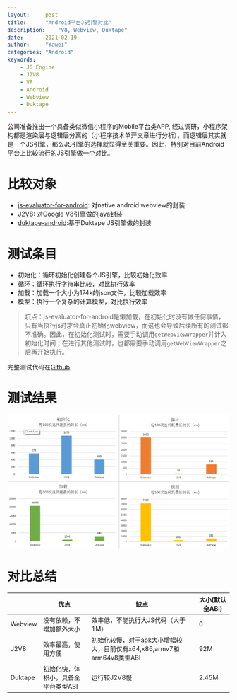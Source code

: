 ```yaml
---
layout:		post
title:		"Android平台JS引擎对比"
description:	"V8, Webview, Duktape"
date:		2021-02-19
author:		"Yawei"
categories: "Android"
keywords:
    - JS Engine
    - J2V8
    - V8
    - Android
    - Webview
    - Duktape
---
```


公司准备推出一个具备类似微信小程序的Mobile平台类APP, 经过调研，小程序架构都是渲染层与逻辑层分离的（小程序技术单开文章进行分析），而逻辑层其实就是一个JS引擎，那么JS引擎的选择就显得至关重要。因此，特别对目前Android平台上比较流行的JS引擎做一个对比。

# 比较对象

* [js-evaluator-for-android](https://github.com/evgenyneu/js-evaluator-for-android): 对native android webview的封装
* [J2V8](https://github.com/eclipsesource/J2V8): 对Google V8引擎做的java封装
* [duktape-android](https://github.com/cashapp/duktape-android):基于Duktape JS引擎做的封装

# 测试条目

* 初始化：循环初始化创建各个JS引擎，比较初始化效率
* 循环：循环执行字符串比较，对比执行效率
* 加载：加载一个大小为174k的json文件，比较加载效率
* 模型：执行一个复杂的计算模型，对比执行效率

> 坑点：js-evaluator-for-android是懒加载，在初始化时没有做任何事情，只有当执行js时才会真正初始化webview，而这也会导致后续所有的测试都不准确。因此，在初始化测试时，需要手动调用`getWebViewWrapper`并计入初始化时间；在进行其他测试时，也都需要手动调用`getWebViewWrapper`之后再开始执行。 

完整测试代码在[Github](https://github.com/pfcstyle/jsperformance)

# 测试结果

![result](../img/post/2021-02-19/compare-result.png)

# 对比总结

|         | 优点                                | 缺点                                                                   | 大小(默认全ABI) |
| ------- | ----------------------------------- | ---------------------------------------------------------------------- | --------------- |
| Webview | 没有依赖，不增加额外大小            | 效率低，不能执行大JS代码（大于1M）                                     | 0               |
| J2V8    | 效率最高，使用方便                  | 初始化较慢，对于apk大小增幅较大，目前仅有x64,x86,armv7和arm64v8类型ABI | 92M             |
| Duktape | 初始化快，体积小，具备全平台类型ABI | 运行较J2V8慢                                                           | 2.45M           |

